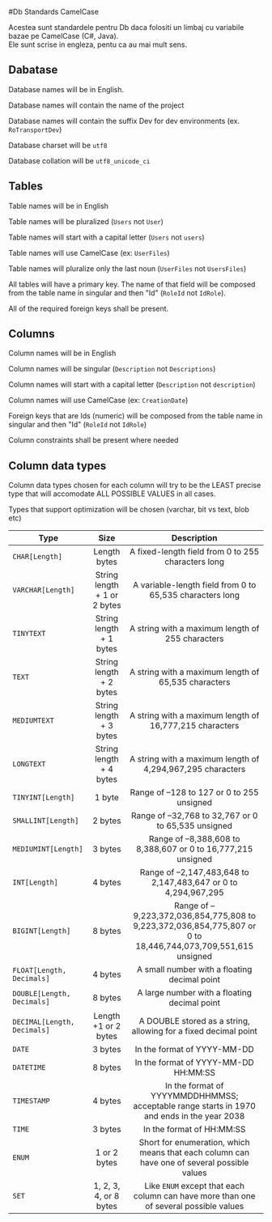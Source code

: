 #Db Standards CamelCase

Acestea sunt standardele pentru Db daca folositi un limbaj cu variabile bazae pe CamelCase (C#, Java). <br/>
Ele sunt scrise in engleza, pentu ca au mai mult sens.

## Dabatase

Database names will be in English.

Database names will contain the name of the project

Database names will contain the suffix Dev for dev environments (ex. `RoTransportDev`) 

Database charset will be `utf8`

Database collation will be `utf8_unicode_ci`


## Tables

Table names will be in English

Table names will be pluralized (`Users` not `User`)

Table names will start with a capital letter (`Users` not `users`)

Table names will use CamelCase (ex: `UserFiles`)

Table names will pluralize only the last noun (`UserFiles` not `UsersFiles`)

All tables will have a primary key. The name of that field will be composed from the table name in singular and then "Id" (`RoleId` not `IdRole`).

All of the required foreign keys shall be present.

## Columns

Column names will be in English

Column names will be singular (`Description` not `Descriptions`)

Column names will start with a capital letter (`Description` not `description`)

Column names will use CamelCase (ex: `CreationDate`)

Foreign keys that are Ids (numeric) will be composed from the table name in singular and then "Id" (`RoleId` not `IdRole`)

Column constraints shall be present where needed

## Column data types

Column data types chosen for each column will try to be the LEAST precise type that will accomodate ALL POSSIBLE VALUES in all cases. 

Types that support optimization will be chosen (varchar, bit vs text, blob etc)

| Type      	  	| Size         		| Description |
| ----------------- |:-----------------:| :----------:|
| `CHAR[Length]` 		| Length bytes 					| A fixed-length field from 0 to 255 characters long   |
| `VARCHAR[Length] ` 	| String length + 1 or 2 bytes	| A variable-length field from 0 to 65,535 characters long   |
| `TINYTEXT`		  	| String length + 1 bytes		| A string with a maximum length of 255 characters   |
| `TEXT`			  	| String length + 2 bytes		| A string with a maximum length of 65,535 characters   |
| `MEDIUMTEXT`	  		| String length + 3 bytes		| A string with a maximum length of 16,777,215 characters  |
| `LONGTEXT`		  	| String length + 4 bytes		| A string with a maximum length of 4,294,967,295 characters   |
| `TINYINT[Length]`  	| 1 byte						| Range of –128 to 127 or 0 to 255 unsigned   |
| `SMALLINT[Length]` 	| 2 bytes						| Range of –32,768 to 32,767 or 0 to 65,535 unsigned   |
| `MEDIUMINT[Length]`	| 3 bytes						| Range of –8,388,608 to 8,388,607 or 0 to 16,777,215 unsigned  |
| `INT[Length]`	  		| 4 bytes						| Range of –2,147,483,648 to 2,147,483,647 or 0 to 4,294,967,295   |
| `BIGINT[Length]`  	| 8 bytes						| Range of –9,223,372,036,854,775,808 to 9,223,372,036,854,775,807 or 0 to 18,446,744,073,709,551,615 unsigned   |
| `FLOAT[Length, Decimals]`  	| 4 bytes				| A small number with a floating decimal point   |
| `DOUBLE[Length, Decimals]` 	| 8 bytes				| A large number with a floating decimal point   |
| `DECIMAL[Length, Decimals]`	| Length +1 or 2 bytes	| A DOUBLE stored as a string, allowing for a fixed decimal point   |
| `DATE` 			  	| 3 bytes						| In the format of YYYY-MM-DD  |
| `DATETIME` 		  	| 8 bytes						| In the format of YYYY-MM-DD HH:MM:SS   |
| `TIMESTAMP`		  	| 4 bytes						| In the format of YYYYMMDDHHMMSS; acceptable range starts in 1970 and ends in the year 2038  |
| `TIME`  		  		| 3 bytes						| In the format of HH:MM:SS  |
| `ENUM`	 		  	| 1 or 2 bytes					| Short for enumeration, which means that each column can have one of several possible values   |
| `SET` 			  	| 1, 2, 3, 4, or 8 bytes		| Like `ENUM` except that each column can have more than one of several possible values   |


